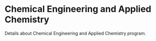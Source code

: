 # Chemical Engineering and Applied Chemistry

Details about Chemical Engineering and Applied Chemistry program.